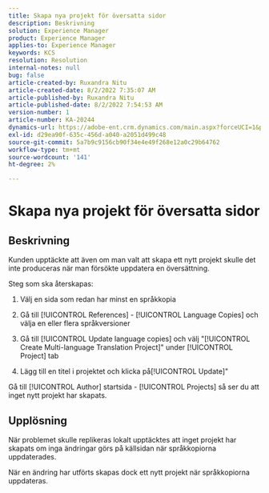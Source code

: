 ```yaml
---
title: Skapa nya projekt för översatta sidor
description: Beskrivning
solution: Experience Manager
product: Experience Manager
applies-to: Experience Manager
keywords: KCS
resolution: Resolution
internal-notes: null
bug: false
article-created-by: Ruxandra Nitu
article-created-date: 8/2/2022 7:35:07 AM
article-published-by: Ruxandra Nitu
article-published-date: 8/2/2022 7:54:53 AM
version-number: 1
article-number: KA-20244
dynamics-url: https://adobe-ent.crm.dynamics.com/main.aspx?forceUCI=1&pagetype=entityrecord&etn=knowledgearticle&id=113b629f-3512-ed11-b83d-0022480867bd
exl-id: d29ea90f-635c-456d-a040-a2051d499c48
source-git-commit: 5a7b9c9156cb90f34e4e49f268e12a0c29b64762
workflow-type: tm+mt
source-wordcount: '141'
ht-degree: 2%

---
```


# Skapa nya projekt för översatta sidor

## Beskrivning


Kunden upptäckte att även om man valt att skapa ett nytt projekt skulle det inte produceras när man försökte uppdatera en översättning.

Steg som ska återskapas:

1. Välj en sida som redan har minst en språkkopia

2. Gå till [!UICONTROL References] - [!UICONTROL Language Copies] och välja en eller flera språkversioner

3. Gå till [!UICONTROL Update language copies] och välj &quot;[!UICONTROL Create Multi-language Translation Project]&quot; under [!UICONTROL Project] tab

4. Lägg till en titel i projektet och klicka på[!UICONTROL Update]&quot;

Gå till [!UICONTROL Author] startsida - [!UICONTROL Projects] så ser du att inget nytt projekt har skapats.


## Upplösning


När problemet skulle replikeras lokalt upptäcktes att inget projekt har skapats om inga ändringar görs på källsidan när språkkopiorna uppdaterades.

När en ändring har utförts skapas dock ett nytt projekt när språkkopiorna uppdateras.

